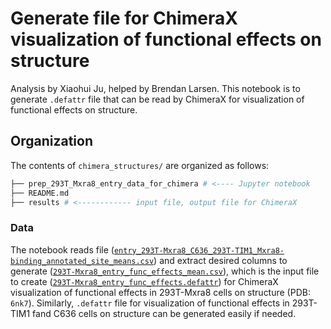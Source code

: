 # Generate file for ChimeraX visualization of functional effects on structure

Analysis by Xiaohui Ju, helped by Brendan Larsen. This notebook is to generate `.defattr` file that can be read by ChimeraX for visualization of functional effects on structure.

## Organization

The contents of `chimera_structures/` are organized as follows:

```bash
├── prep_293T_Mxra8_entry_data_for_chimera # <---- Jupyter notebook
├── README.md
├── results # <------------ input file, output file for ChimeraX
```

### Data

The notebook reads file ([`entry_293T-Mxra8_C636_293T-TIM1_Mxra8-binding_annotated_site_means.csv`](../../results/annotated_summary_csvs/entry_293T-Mxra8_C636_293T-TIM1_Mxra8-binding_annotated_site_means.csv)) and extract desired columns to generate ([`293T-Mxra8_entry_func_effects_mean.csv`](../../manual_analyses/chimera_structures/results/293T-Mxra8_entry_func_effects_mean.csv)), which is the input file to create ([`293T-Mxra8_entry_func_effects.defattr`](../../manual_analyses/chimera_structures/results/293T-Mxra8_entry_func_effects.defattr)) for ChimeraX visualization of functional effects in 293T-Mxra8 cells on structure (PDB: `6nk7`). Similarly, `.defattr` file for visualization of functional effects in 293T-TIM1 fand C636 cells on structure can be generated easily if needed.
